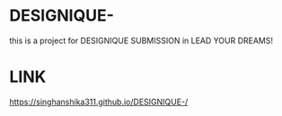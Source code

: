 # DESIGNIQUE-
this is a  project for DESIGNIQUE SUBMISSION in LEAD YOUR DREAMS!
# LINK
https://singhanshika311.github.io/DESIGNIQUE-/

